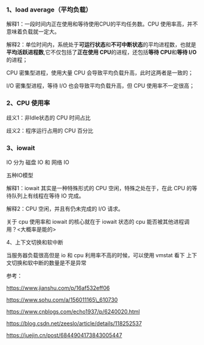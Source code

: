 ### 1、load average（平均负载）

解释1：一段时间内正在使用和等待使用CPU的平均任务数。CPU 使用率高，并不意味着负载就一定大。

解释2：单位时间内，系统处于**可运行状态**和**不可中断状态**的平均进程数，也就是**平均活跃进程数**,它不仅包括了**正在使用 CPU**的进程，还包括**等待 CPU**和**等待  I/O**的进程；

CPU 密集型进程，使用大量 CPU 会导致平均负载升高，此时这两者是一致的；

I/O 密集型进程，等待 I/O 也会导致平均负载升高，但 CPU 使用率不一定很高；

###  2、CPU 使用率

歧义1：非Idle状态的 CPU 时间占比

歧义2：程序运行占用的 CPU 百分比

### 3、iowait

IO 分为 磁盘 IO 和 网络 IO

五种IO模型

解释1：iowait 其实是一种特殊形式的 CPU 空闲，特殊之处在于，在此 CPU 的等待队列上有线程在等待 IO 完成。

解释2：CPU 空闲，并且有仍未完成的 I/O 请求。

关于 cpu 使用率和 iowait 的核心就在于 iowait 状态的 cpu 能否被其他进程调用？<大概率是能的>

4、上下文切换和软中断

当服务器负载很高但是 io 和 cpu 利用率不高的时候，可以使用 vmstat 看下 上下文切换和软中断的数量是不是异常





参考：

https://www.jianshu.com/p/16af532eff06

https://www.sohu.com/a/156011165\_610730

https://www.cnblogs.com/echo1937/p/6240020.html

https://blog.csdn.net/zeeslo/article/details/118252537



https://juejin.cn/post/6844904173843005447